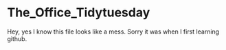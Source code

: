 # The_Office_Tidytuesday


Hey, yes I know this file looks like a mess. Sorry it was when I first learning github. 
